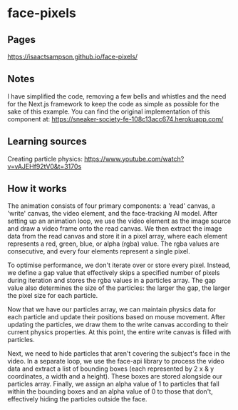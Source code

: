 # face-pixels

## Pages 
https://isaactsampson.github.io/face-pixels/

## Notes
I have simplified the code, removing a few bells and whistles and the need for the Next.js framework to keep the code as simple as possible for the sake of this example. You can find the original implementation of this component at: https://sneaker-society-fe-108c13acc674.herokuapp.com/

## Learning sources
Creating particle physics:
https://www.youtube.com/watch?v=vAJEHf92tV0&t=3170s

## How it works
The animation consists of four primary components: a 'read' canvas, a 'write' canvas, the video element, and the face-tracking AI model. After setting up an animation loop, we use the video element as the image source and draw a video frame onto the read canvas. We then extract the image data from the read canvas and store it in a pixel array, where each element represents a red, green, blue, or alpha (rgba) value. The rgba values are consecutive, and every four elements represent a single pixel.

To optimise performance, we don't iterate over or store every pixel. Instead, we define a gap value that effectively skips a specified number of pixels during iteration and stores the rgba values in a particles array. The gap value also determines the size of the particles: the larger the gap, the larger the pixel size for each particle.

Now that we have our particles array, we can maintain physics data for each particle and update their positions based on mouse movement. After updating the particles, we draw them to the write canvas according to their current physics properties. At this point, the entire write canvas is filled with particles.

Next, we need to hide particles that aren't covering the subject's face in the video. In a separate loop, we use the face-api library to process the video data and extract a list of bounding boxes (each represented by 2 x & y coordinates, a width and a height). These boxes are stored alongside our particles array. Finally, we assign an alpha value of 1 to particles that fall within the bounding boxes and an alpha value of 0 to those that don't, effectively hiding the particles outside the face. 

